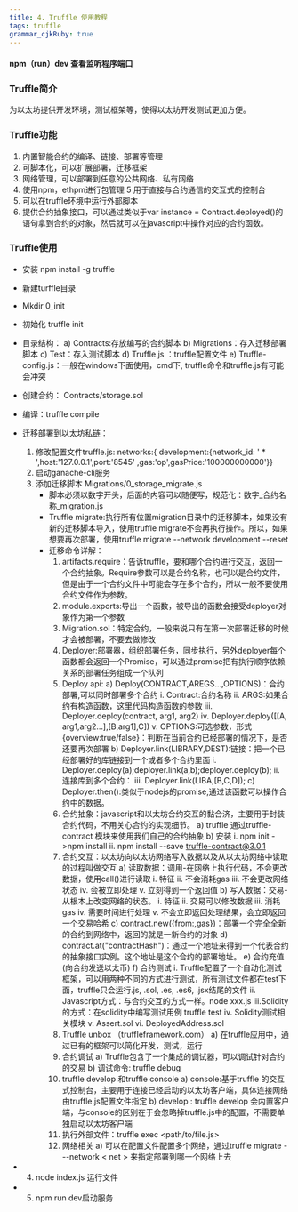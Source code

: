 ```yaml
---
title: 4. Truffle 使用教程
tags: truffle
grammar_cjkRuby: true
---
```


#### npm（run）dev 查看监听程序端口

### Truffle简介
为以太坊提供开发环境，测试框架等，使得以太坊开发测试更加方便。

### Truffle功能
1.	内置智能合约的编译、链接、部署等管理
2.	可脚本化，可以扩展部署，迁移框架
3.  网络管理，可以部署到任意的公共网络、私有网络
4.	使用npm，ethpm进行包管理
5	用于直接与合约通信的交互式的控制台
6.	可以在truffle环境中运行外部脚本
7.	提供合约抽象接口，可以通过类似于var instance = Contract.deployed()的语句拿到合约的对象，然后就可以在javascript中操作对应的合约函数。

### Truffle使用
- 安装 npm install -g truffle
- 新建turffle目录
- Mkdir 0_init
- 初始化 truffle init
- 目录结构：
	a)	Contracts:存放编写的合约脚本
	b)	Migrations：存入迁移部署脚本
	c)	Test：存入测试脚本 
	d)	Truffle.js ：truffle配置文件
	e)	Truffle-config.js：一般在windows下面使用，cmd下, truffle命令和truffle.js有可能会冲突 
- 创建合约： Contracts/storage.sol
- 编译：truffle compile
- 迁移部署到以太坊私链：
	1. 修改配置文件truffle.js: networks:{ development:{network_id: ' * ',host:'127.0.0.1',port:'8545' ,gas:'op',gasPrice:'100000000000'}}
	2. 启动ganache-cli服务
	3. 添加迁移脚本 Migrations/0_storage_migrate.js
		 - 脚本必须以数字开头，后面的内容可以随便写，规范化：数字_合约名称_migration.js
		 - Truffle migrate:执行所有位置migration目录中的迁移脚本，如果没有新的迁移脚本导入，使用truffle migrate不会再执行操作。所以，如果想要再次部署，使用truffle migrate --network development --reset
		 - 迁移命令详解：
			 1.	artifacts.require：告诉truffle，要和哪个合约进行交互，返回一个合约抽象。Require参数可以是合约名称，也可以是合约文件，但是由于一个合约文件中可能会存在多个合约，所以一般不要使用合约文件作为参数。
			 2.	module.exports:导出一个函数，被导出的函数会接受deployer对象作为第一个参数
			 3.	Migration.sol：特定合约，一般来说只有在第一次部署迁移的时候才会被部署，不要去做修改
			 4.	Deployer:部署器，组织部署任务，同步执行，另外deployer每个函数都会返回一个Promise，可以通过promise把有执行顺序依赖关系的部署任务组成一个队列
			 5.	Deploy api:
				a)	Deploy(CONTRACT,AREGS…,OPTIONS)：合约部署,可以同时部署多个合约
				i.	Contract:合约名称
				ii.	ARGS:如果合约有构造函数，这里代码构造函数的参数
				iii.	Deployer.deploy(contract, arg1, arg2)
				iv.	Deployer.deploy([[A, arg1,arg2…],[B,arg1],C])
				v.	OPTIONS:可选参数，形式{overview:true/false}：判断在当前合约已经部署的情况下，是否还要再次部署
				b)	Deployer.link(LIBRARY,DEST):链接：把一个已经部署好的库链接到一个或者多个合约里面
				i.	Deployer.deploy(a);deployer.link(a,b);deployer.deploy(b);
				ii.	连接库到多个合约：
				iii.	Deployer.link(LIBA,[B,C,D]);
				c)	Deployer.then():类似于nodejs的promise,通过该函数可以操作合约中的数据。
			6.	合约抽象：javascript和以太坊合约交互的黏合济，主要用于封装合约代码，不用关心合约的实现细节。
				a)	truffle 通过truffle-contract 模块来使用我们自己的合约抽象
				b)	安装
					i.	npm init ->npm install
					ii.	npm install --save truffle-contract@3.0.1
			7.	合约交互：以太坊向以太坊网络写入数据以及从以太坊网络中读取的过程叫做交互
				a)	读取数据：调用-在网络上执行代码，不会更改数据，使用call()进行读取
				i.	特征
				ii.	不会消耗gas
				iii.	不会更改网络状态
				iv.	会被立即处理
				v.	立刻得到一个返回值
				b)	写入数据：交易-从根本上改变网络的状态。
				i.	特征
				ii.	交易可以修改数据
				iii.	消耗gas
				iv.	需要时间进行处理
				v.	不会立即返回处理结果，会立即返回一个交易哈希
				c)	contract.new({from:,gas})：部署一个完全全新的合约到网络中，返回的就是一新合约的对象
				d)	contract.at("contractHash")：通过一个地址来得到一个代表合约的抽象接口实例。这个地址是这个合约的部署地址。
				e) 合约充值(向合约发送以太币)
				f)	合约测试
				i.	Truffle配置了一个自动化测试框架，可以用两种不同的方式进行测试，所有测试文件都在test下面，truffle只会运行.js, .sol, .es, .es6, .jsx结尾的文件
				ii.	Javascript方式：与合约交互的方式一样。node xxx.js
				iii.Solidity的方式：在solidity中编写测试用例 truffle test
				iv.	Solidity测试相关模块
				v.	Assert.sol
				vi.	DeployedAddress.sol
			8.	Truffle unbox （truffleframework.com）
				a)	在truffle应用中，通过已有的框架可以简化开发，测试，运行
			9.	合约调试
				a)	Truffle包含了一个集成的调试器，可以调试针对合约的交易
				b)	调试命令: truffle debug <transaction hash>
			10.	truffle develop 和truffle console
				a)	console:基于truffle 的交互式控制台，主要用于连接已经启动的以太坊客户端，具体连接网络由truffle.js配置文件指定
				b)	develop : truffle develop 会内置客户端，与console的区别在于会忽略掉truffle.js中的配置，不需要单独启动以太坊客户端
			11.	执行外部文件：truffle exec <path/to/file.js>
			12.	网络相关
				a)	可以在配置文件配置多个网络，通过truffle migrate ---network < net > 来指定部署到哪一个网络上去


- 4. node index.js 运行文件

- 5. npm run dev启动服务
